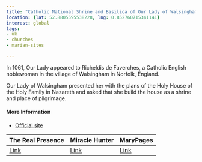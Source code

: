 ```yaml
---
title: "Catholic National Shrine and Basilica of Our Lady of Walsingham"
location: {lat: 52.8805595538228, lng: 0.852760715341141}
interest: global
tags:
- uk
- churches
- marian-sites

---
```



In 1061, Our Lady appeared to Richeldis de Faverches, a Catholic English noblewoman in the village of Walsingham in Norfolk, England.

Our Lady of Walsingham presented her with the plans of the Holy House of the Holy Family in Nazareth and asked that she build the house as a shrine and place of pilgrimage.

#### More Information

* [Official site](https://www.walsingham.org.uk/)


| The Real Presence | Miracle Hunter | MaryPages |
| --- | --- | --- |
| [Link](http://www.therealpresence.org/eucharst/misc/BVM/153_WALSINGHAM_60x96.pdf) | [Link](https://www.miraclehunter.com/marian_apparitions/approved_apparitions/walsingham/index.html) | [Link](https://www.marypages.com/our-lady-of-walsingham-en.html) |





